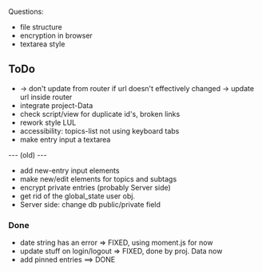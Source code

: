 Questions:

- file structure
- encryption in browser
- textarea style

## ToDo

* -> don't update from router if url doesn't effectively changed
  -> update url inside router
* integrate project-Data
* check script/view for duplicate id's, broken links
* rework style LUL
* accessibility: topics-list not using keyboard tabs
* make entry input a textarea

--- (old) ---

* add new-entry input elements
* make new/edit elements for topics and subtags
* encrypt private entries (probably Server side)
* get rid of the global_state user obj.
* Server side: change db public/private field

### Done

* date string has an error => FIXED, using moment.js for now
* update stuff on login/logout => FIXED, done by proj. Data now
* add pinned entries ==> DONE

